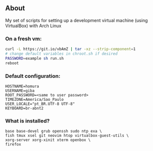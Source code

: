 ## About
My set of scripts for setting up a development virtual machine (using VirtualBox) with Arch Linux

### On a fresh vm:
```bash
curl -L https://git.io/vbAmZ | tar -xz --strip-component=1
# change default variables in chroot.sh if desired
PASSWORD=example sh run.sh
reboot
```

### Default configuration:
```
HOSTNAME=homura
USERNAME=giba
ROOT_PASSWORD=<same to user password>
TIMEZONE=America/Sao_Paulo
USER_LOCALE="pt_BR.UTF-8 UTF-8"
KEYBOARD=br-abnt2
```

### What is installed?
```
base base-devel grub openssh sudo ntp exa \
fish tmux xsel git neovim htop virtualbox-guest-utils \
xorg-server xorg-xinit xterm openbox \
firefox
```

